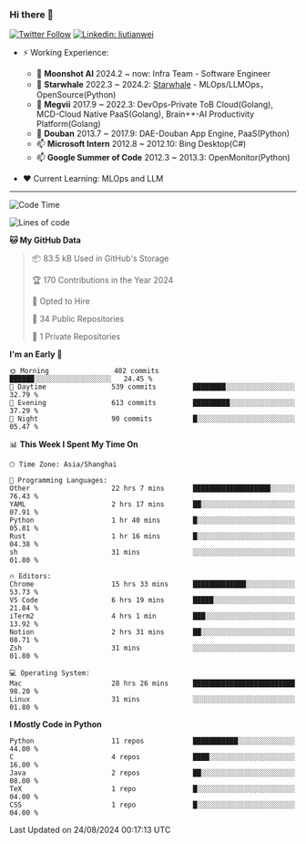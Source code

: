 ### Hi there 👋

[![Twitter Follow](https://img.shields.io/twitter/follow/tianweidut?style=social)](https://twitter.com/tianweidut)
[![Linkedin: liutianwei](https://img.shields.io/badge/-liutianwei-blue?style=flat-square&logo=Linkedin&logoColor=white&link=https://www.linkedin.com/in/liutianwei/)](https://www.linkedin.com/in/liutianwei/)

- ⚡ Working Experience:
  - 🔭 **Moonshot AI**  2024.2 ~ now: Infra Team - Software Engineer
  - 🌱 **Starwhale** 2022.3 ~ 2024.2: [Starwhale](https://github.com/star-whale/starwhale) - MLOps/LLMOps，OpenSource(Python)
  - 🌱 **Megvii** 2017.9 ~ 2022.3: DevOps-Private ToB Cloud(Golang), MCD-Cloud Native PaaS(Golang), Brain++-AI Productivity Platform(Golang)
  - 🌱 **Douban** 2013.7 ~ 2017.9: DAE-Douban App Engine, PaaS(Python)
  - 📫 **Microsoft Intern** 2012.8 ~ 2012.10: Bing Desktop(C#)
  - 📫 **Google Summer of Code** 2012.3 ~ 2013.3: OpenMonitor(Python)

- ❤️ Current Learning: MLOps and LLM

---
<!--START_SECTION:waka-->
![Code Time](http://img.shields.io/badge/Code%20Time-5%2C894%20hrs%2032%20mins-blue)

![Lines of code](https://img.shields.io/badge/From%20Hello%20World%20I%27ve%20Written-1.0%20million%20lines%20of%20code-blue)

**🐱 My GitHub Data** 

> 📦 83.5 kB Used in GitHub's Storage 
 > 
> 🏆 170 Contributions in the Year 2024
 > 
> 💼 Opted to Hire
 > 
> 📜 34 Public Repositories 
 > 
> 🔑 1 Private Repositories 
 > 
**I'm an Early 🐤** 

```text
🌞 Morning                402 commits         ██████░░░░░░░░░░░░░░░░░░░   24.45 % 
🌆 Daytime                539 commits         ████████░░░░░░░░░░░░░░░░░   32.79 % 
🌃 Evening                613 commits         █████████░░░░░░░░░░░░░░░░   37.29 % 
🌙 Night                  90 commits          █░░░░░░░░░░░░░░░░░░░░░░░░   05.47 % 
```


📊 **This Week I Spent My Time On** 

```text
🕑︎ Time Zone: Asia/Shanghai

💬 Programming Languages: 
Other                    22 hrs 7 mins       ███████████████████░░░░░░   76.43 % 
YAML                     2 hrs 17 mins       ██░░░░░░░░░░░░░░░░░░░░░░░   07.91 % 
Python                   1 hr 40 mins        █░░░░░░░░░░░░░░░░░░░░░░░░   05.81 % 
Rust                     1 hr 16 mins        █░░░░░░░░░░░░░░░░░░░░░░░░   04.38 % 
sh                       31 mins             ░░░░░░░░░░░░░░░░░░░░░░░░░   01.80 % 

🔥 Editors: 
Chrome                   15 hrs 33 mins      █████████████░░░░░░░░░░░░   53.73 % 
VS Code                  6 hrs 19 mins       █████░░░░░░░░░░░░░░░░░░░░   21.84 % 
iTerm2                   4 hrs 1 min         ███░░░░░░░░░░░░░░░░░░░░░░   13.92 % 
Notion                   2 hrs 31 mins       ██░░░░░░░░░░░░░░░░░░░░░░░   08.71 % 
Zsh                      31 mins             ░░░░░░░░░░░░░░░░░░░░░░░░░   01.80 % 

💻 Operating System: 
Mac                      28 hrs 26 mins      █████████████████████████   98.20 % 
Linux                    31 mins             ░░░░░░░░░░░░░░░░░░░░░░░░░   01.80 % 
```

**I Mostly Code in Python** 

```text
Python                   11 repos            ███████████░░░░░░░░░░░░░░   44.00 % 
C                        4 repos             ████░░░░░░░░░░░░░░░░░░░░░   16.00 % 
Java                     2 repos             ██░░░░░░░░░░░░░░░░░░░░░░░   08.00 % 
TeX                      1 repo              █░░░░░░░░░░░░░░░░░░░░░░░░   04.00 % 
CSS                      1 repo              █░░░░░░░░░░░░░░░░░░░░░░░░   04.00 % 
```




 Last Updated on 24/08/2024 00:17:13 UTC
<!--END_SECTION:waka-->
